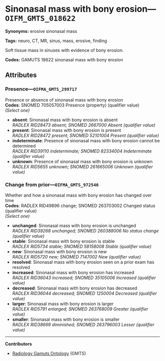 # Sinonasal mass with bony erosion—`OIFM_GMTS_018622`

**Synonyms:** erosive sinonasal mass

**Tags:** neuro, CT, MR, sinus, mass, erosive, finding

Soft tissue mass in sinuses with evidence of bony erosion.

**Codes:** GAMUTS 18622 sinonasal mass with bony erosion

## Attributes

### Presence—`OIFMA_GMTS_299717`

Presence or absence of sinonasal mass with bony erosion  
**Codes**: SNOMED 705057003 Presence (property) (qualifier value)  
*(Select one)*

- **absent**: Sinonasal mass with bony erosion is absent  
_RADLEX RID28473 absent; SNOMED 2667000 Absent (qualifier value)_
- **present**: Sinonasal mass with bony erosion is present  
_RADLEX RID28472 present; SNOMED 52101004 Present (qualifier value)_
- **indeterminate**: Presence of sinonasal mass with bony erosion cannot be determined  
_RADLEX RID39110 indeterminate; SNOMED 82334004 Indeterminate (qualifier value)_
- **unknown**: Presence of sinonasal mass with bony erosion is unknown  
_RADLEX RID5655 unknown; SNOMED 261665006 Unknown (qualifier value)_

### Change from prior—`OIFMA_GMTS_972546`

Whether and how a sinonasal mass with bony erosion has changed over time  
**Codes**: RADLEX RID49896 change; SNOMED 263703002 Changed status (qualifier value)  
*(Select one)*

- **unchanged**: Sinonasal mass with bony erosion is unchanged  
_RADLEX RID39268 unchanged; SNOMED 260388006 No status change (qualifier value)_
- **stable**: Sinonasal mass with bony erosion is stable  
_RADLEX RID5734 stable; SNOMED 58158008 Stable (qualifier value)_
- **new**: Sinonasal mass with bony erosion is new  
_RADLEX RID5720 new; SNOMED 7147002 New (qualifier value)_
- **resolved**: Sinonasal mass with bony erosion seen on a prior exam has resolved  
- **increased**: Sinonasal mass with bony erosion has increased  
_RADLEX RID36043 increased; SNOMED 35105006 Increased (qualifier value)_
- **decreased**: Sinonasal mass with bony erosion has decreased  
_RADLEX RID36044 decreased; SNOMED 1250004 Decreased (qualifier value)_
- **larger**: Sinonasal mass with bony erosion is larger  
_RADLEX RID5791 enlarged; SNOMED 263768009 Greater (qualifier value)_
- **smaller**: Sinonasal mass with bony erosion is smaller  
_RADLEX RID38669 diminished; SNOMED 263796003 Lesser (qualifier value)_

---

**Contributors**

- [Radiology Gamuts Ontology](https://gamuts.net/) (GMTS)